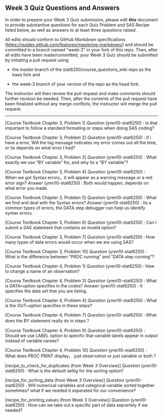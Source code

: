 ## Week 3 Quiz Questions and Answers

In order to prepare your Week 3 Quiz submission, please edit ***this*** document to provide substantive questions for each Quiz Problem and SAS Recipe listed below, as well as answers to at least three questions raised.

All edits should conform to GitHub Markdown specifications (https://guides.github.com/features/mastering-markdown/) and should be committed to a branch named "week-3" in your fork of this repo. Then, after all edits have been made/committed, your Week 3 Quiz should be submitted by initiating a pull request using

- the master branch of the stat6250/course_questions_wiki repo as the base fork and

- the week-3 branch of your version of the repo as the head fork.

The instructor will then review the pull request and make comments should further revision be needed. Then, after the contents of the pull request have been finalized without any merge conflicts, the instructor will merge the pull request.

********************************************************************************


[Course Textbook Chapter 3, Problem 1]
*Question* (yren10-stat6250) : Is that important to follow a standard formating or steps when doing SAS coding?


[Course Textbook Chapter 3, Problem 2]
*Question* (yren10-stat6250) : If i have a error, Will the log message indicates my error comes out all the time, or its depends on what error I had?


[Course Textbook Chapter 3, Problem 3]
*Question* (yren10-stat6250) : What exactly we use "BY variable" for, and why its a "BY variable"?


[Course Textbook Chapter 3, Problem 4]
*Question* (yren10-stat6250) : When we got Syntax errors，it will appear as a warning message or a red error sign?
*Answer* (yren10-stat6250) : Both would happen, depends on what error you made.

[Course Textbook Chapter 3, Problem 5]
*Question* (yren10-stat6250) : What we find and deal with the Syntax errors?
*Answer* (yren10-stat6250) : Its a common types of errors, the DATA step debugger can help us identify syntax errors.

[Course Textbook Chapter 3, Problem 6]
*Question* (yren10-stat6250) : Can I submit a SAS statement that contains an invalid option?


[Course Textbook Chapter 3, Problem 7]
*Question* (yren10-stat6250) : How many types of data errors would occur when we are using SAS?


[Course Textbook Chapter 3, Problem 10]
*Question* (yren10-stat6250) : What is the difference between "PROC running" and "DATA step running"?


[Course Textbook Chapter 4, Problem 1]
*Question* (yren10-stat6250) : How to change a name of an observation?

[Course Textbook Chapter 4, Problem 3]
*Question* (yren10-stat6250) : What is DATA=option specifies in the codes?
*Answer* (yren10-stat6250) : It specifies the data set that you are listing.


[Course Textbook Chapter 4, Problem 4]
*Question* (yren10-stat6250) : What is the OUT=option specifies in these steps?


[Course Textbook Chapter 4, Problem 7]
*Question* (yren10-stat6250) : What does the BY statement really do in steps？


[Course Textbook Chapter 4, Problem 9]
*Question* (yren10-stat6250) : Should we use LABEL option to specific that variable labels appear in output instead of variable names?


[Course Textbook Chapter 4, Problem 10]
*Question* (yren10-stat6250) : What does PROC PRINT display， just observation or just variable or both？


[recipe_to_check_for_duplicates (from Week 3 Overview)]
*Question* (yren10-stat6250) : What is the default settig for the sorting option?


[recipe_for_sorting_data (from Week 3 Overview)]
*Question* (yren10-stat6250) : Will numerical variables and categrical variable sorted together sometimes? what if we needed it seperated for our convenience?


[recipe_for_printing_values (from Week 3 Overview)]
*Question* (yren10-stat6250) : How can we take out a specific part of data seprartely if we needed?

